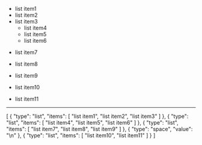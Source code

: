 + list item1
+ list item2
+ list item3
  + list item4
  + list item5
  + list item6

* list item7
* list item8
* list item9


* list item10
* list item11

--------------

[
    {
        "type": "list",
        "items": [
            "list item1",
            "list item2",
            "list item3"
        ]
    },
    {
        "type": "list",
        "items": [
            "list item4",
            "list item5",
            "list item6"
        ]
    },
    {
        "type": "list",
        "items": [
            "list item7",
            "list item8",
            "list item9"
        ]
    },
    {
        "type": "space",
        "value": "\n"
    },
    {
        "type": "list",
        "items": [
            "list item10",
            "list item11"
        ]
    }
]